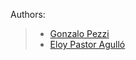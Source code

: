 
Authors: 
> - [Gonzalo Pezzi](http://github.com/gonzalopezzi)
> - [Eloy Pastor Agulló](https://github.com/eloypastor)